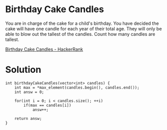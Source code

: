 # Birthday Cake Candles

You are in charge of the cake for a child's birthday. You have decided the cake will have one candle for each year of their total age. They will only be able to blow out the tallest of the candles. Count how many candles are tallest.

[Birthday Cake Candles - HackerRank](https://www.hackerrank.com/challenges/birthday-cake-candles/problem?isFullScreen=true)

# Solution

```
int birthdayCakeCandles(vector<int> candles) {
    int max = *max_element(candles.begin(), candles.end());
    int answ = 0;
    
    for(int i = 0; i < candles.size(); ++i)
        if(max == candles[i])
            answ++;
    
    return answ;
}
```